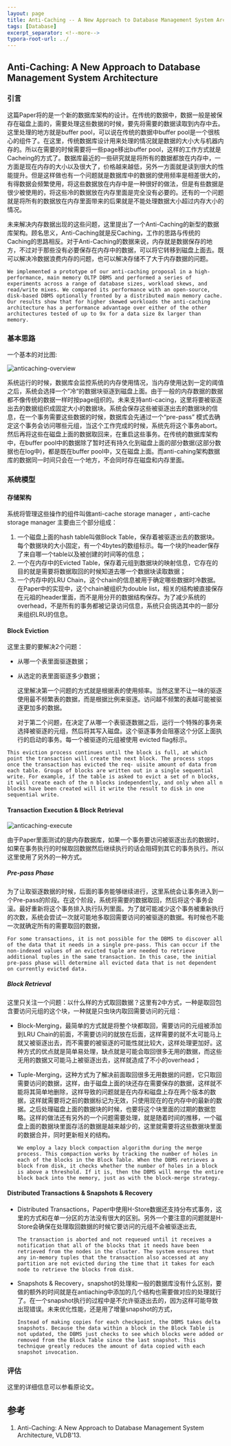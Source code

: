 ```yaml
---
layout: page
title: Anti-Caching -- A New Approach to Database Management System Architecture
tags: [Database]
excerpt_separator: <!--more-->
typora-root-url: ../
---
```


## Anti-Caching: A New Approach to Database Management System Architecture 

### 引言

  这篇Paper将的是一个新的数据库架构的设计。在传统的数据中，数据一般是被保存在磁盘上面的，需要处理这些数据的时候，要先将需要的数据读取到内存中去。这里处理的地方就是buffer pool，可以说在传统的数据中buffer pool是一个很核心的组件了。在这里，传统数据库设计用来处理的情况就是数据的大小大与机器内存的。所以在需要的时候需要将一些page移出buffer pool，这样的工作方式就是Cacheing的方式了。数据库最近的一些研究就是将所有的数据都放在内存中，一方面是现在内存的大小以及很大了，价格越来越低，另外一方面就是读到很大的性能提升。但是这样做也有一个问题就是数据库中的数据的使用频率是相差很大的，有得数据会频繁使用，将这些数据放在内存中是一种很好的做法，但是有些数据是很少被使用的，将这些冷的数据放在内存里面是完全没有必要的。还有的一个问题就是将所有的数据放在内存里面带来的后果就是不能处理数据大小超过内存大小的情况。

  未来解决内存数据出现的这些问题，这里提出了一个Anti-Caching的新型的数据库架构。顾名思义，Anti-Caching就是反Caching，工作的思路与传统的Caching的思路相反。对于Anti-Caching的数据来说，内存就是数据保存的地方，不过对于那些没有必要保存在内存中的数据，可以将它转移到磁盘上面去。既可以解决冷数据浪费内存的问题，也可以解决存储不了大于内存数据的问题。

```
We implemented a prototype of our anti-caching proposal in a high-performance, main memory OLTP DBMS and performed a series of experiments across a range of database sizes, workload skews, and read/write mixes. We compared its performance with an open-source, disk-based DBMS optionally fronted by a distributed main memory cache. Our results show that for higher skewed workloads the anti-caching architecture has a performance advantage over either of the other architectures tested of up to 9x for a data size 8x larger than memory.
```

### 基本思路

一个基本的对比图:

![anticaching-overview](/assets/img/anticaching-overview.png)

 系统运行的时候，数据库会监控系统的内存使用情况，当内存使用达到一定的阈值之后，系统会选择一个”冷“的数据块驱逐到磁盘上面。由于一般的内存数据的数据都不像传统的数据一样时按page组织的。未来支持anti-cacing，这里将要被驱逐出去的数据组织成固定大小的数据块。系统会保存这些被驱逐出去的数据块的信息，在一个事务需要这些数据的时候，数据库会先通过一个“pre-pass” 模式去确定这个事务会访问哪些元组，当这个工作完成的时候，系统先将这个事务abort。然后再将这些在磁盘上面的数据取回来，在重启这些事务。在传统的数据库架构中，在buffer pool中的数据除了暂时还有持久化到磁盘上面的部分数据(这部分数据也在log中)，都是既在buffer pool中，又在磁盘上面。而anti-cahing架构数据库的数据同一时间只会在一个地方，不会同时存在磁盘和内存里面。

### 系统模型

#### 存储架构 

  系统将管理这些操作的组件叫做anti-cache storage manager ，anti-cache storage manager 主要由三个部分组成：

1. 一个磁盘上面的hash table叫做Block Table，保存着被驱逐出去的数据块。每个数据块的大小固定，有一个4bytes的数组标示。每一个块的header保存了来自哪一个table以及被创建的时间等的信息；
2. 一个在内存中的Evicted Table，保存着元组到数据块的映射信息，它存在的目的就是需要将数据取回的时候知道去哪一个数据块读取数据；
3. 一个内存中的LRU Chain，这个chain的信息被用于确定哪些数据时冷数据。在Paper中的实现中，这个chain被组织为double list，相关的结构被直接保存在元祖的header里面，而不是用分开的数据结构保存。为了减少系统的overhead，不是所有的事务都被记录访问信息，系统只会挑选其中的一部分来组织LRU的信息。

#### Block Eviction 

   这里主要的要解决2个问题：

* 从哪一个表里面驱逐数据；
* 从选定的表里面驱逐多少数据；

  这里解决第一个问题的方式就是根据表的使用频率。当然这里不让一味的驱逐使用最不频繁表的数据，而是根据比例来驱逐。访问越不频繁的表越可能被驱逐更加多的数据。

  对于第二个问题，在决定了从哪一个表驱逐数据之后，运行一个特殊的事务来选择被驱逐的元组，然后将其写入磁盘。这个驱逐事务会阻塞这个分区上面执行的启动的事务。每一个被驱逐的元组被使用 evicted flag标示。

```
This eviction process continues until the block is full, at which point the transaction will create the next block. The process stops once the transaction has evicted the req- uisite amount of data from each table. Groups of blocks are written out in a single sequential write. For example, if the table is asked to evict a set of n blocks, it will create each of the n blocks independently, and only when all n blocks have been created will it write the result to disk in one sequential write.
```

#### Transaction Execution  & Block Retrieval 

![anticaching-execute](/assets/img/anticaching-execute.png)

  由于Paper里面测试的是内存数据库，如果一个事务要访问被驱逐出去的数据时，如果在事务执行的时候取回数据然后继续执行的话会阻碍到其它的事务执行。所以这里使用了另外的一种方式。

  ##### Pre-pass Phase 

  为了让取驱逐数据的时候，后面的事务能够继续进行，这里系统会让事务进入到一个Pre-pass的阶段。在这个阶段，系统将需要的数据取回，然后将这个事务会滚。最好重新将这个事务排入执行队列里面。为了就可能减少这个事务被重新执行的次数，系统会尝试一次就可能地多取回需要访问的被驱逐的数据。有时候也不能一次就确定所有的需要取回的数据，

```
For some transactions, it is not possible for the DBMS to discover all of the data that it needs in a single pre-pass. This can occur if the non-indexed values of an evicted tuple are needed to retrieve additional tuples in the same transaction. In this case, the initial pre-pass phase will determine all evicted data that is not dependent on currently evicted data. 
```

 ##### Block Retrieval 

  这里只关注一个问题：以什么样的方式取回数据？这里有2中方式，一种是取回包含要访问元组的这个块，一种就是只虫块内取回需要访问的元组：

* Block-Merging，最简单的方式就是将整个块都取回，需要访问的元组被添加到LRU Chain的前面，不需要访问的就放在后面，这样需要的就不太可能马上就又被驱逐出去，而不需要的被驱逐的可能性就比较大，这样处理更加好。这种方式的优点就是简单易处理，缺点就是可能会取回很多无用的数据，而这些无用的数据又可能马上被驱逐出去，这样就造成了不小的overhead；

* Tuple-Merging，这种方式为了解决前面取回很多无用数据的问题，它只取回需要访问的数据，这样，由于磁盘上面的块还存在需要保存的数据，这样就不能将其简单地删除，这样导致的问题就是在内存和磁盘上存在两个版本的数据，这样就需要将之前的数据标记为无效，只使用现在的在内存中的最新的数据。之后处理磁盘上面的数据块的时候，也要将这个块里面的过期的数据忽略。这样的做法还有另外的一个问题需要处理，就是随着时间的推移，一个磁盘上面的数据块里面存活的数据是越来越少的，这里就需要将这些数据块里面的数据合并，同时更新相关的结构。

  ```
  We employ a lazy block compaction algorithm during the merge process. This compaction works by tracking the number of holes in each of the blocks in the Block Table. When the DBMS retrieves a block from disk, it checks whether the number of holes in a block is above a threshold. If it is, then the DBMS will merge the entire block back into the memory, just as with the block-merge strategy.
  ```


#### Distributed Transactions & Snapshots & Recovery	 

* Distributed Transactions，Paper中使用H-Store数据还支持分布式事务，这里的方式和在单一分区的方法没有很大的区别。另外一个要注意的问题就是H-Store会确保在处理取回数据的时候它要访问的元组不会被驱逐出去,

  ```
  The transaction is aborted and not requeued until it receives a notification that all of the blocks that it needs have been retrieved from the nodes in the cluster. The system ensures that any in-memory tuples that the transaction also accessed at any partition are not evicted during the time that it takes for each node to retrieve the blocks from disk.
  ```

* Snapshots & Recovery，snapshot的处理和一般的数据库没有什么区别，要做的额外的时间就是在antiaching中添加的几个结构也需要做对应的处理就行了。在一个snapshot执行的过程中是不允许驱逐出去的，因为这样可能导致出现错误。未来优化性能，还是用了增量snapshot的方式，

  ```
  Instead of making copies for each checkpoint, the DBMS takes delta snapshots. Because the data within a block in the Block Table is not updated, the DBMS just checks to see which blocks were added or removed from the Block Table since the last snapshot. This technique greatly reduces the amount of data copied with each snapshot invocation.
  ```


### 评估

  这里的详细信息可以参看原论文。

## 参考

1. Anti-Caching: A New Approach to Database Management System Architecture, VLDB'13.
